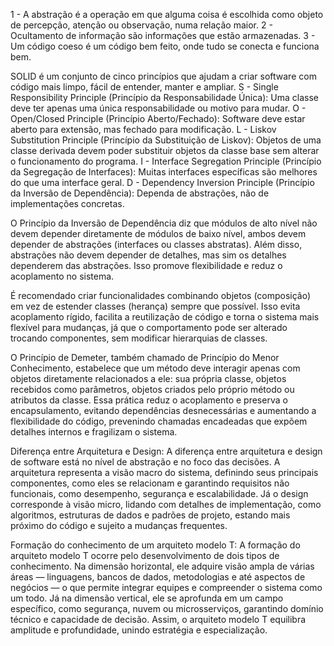 1 - A abstração é a operação em que alguma coisa é escolhida como objeto de percepção, atenção ou observação, numa relação maior. 
2 - Ocultamento de informação são informações que estão armazenadas.
3 - Um código coeso é um código bem feito, onde tudo se conecta e funciona bem.

SOLID é um conjunto de cinco princípios que ajudam a criar software com código mais limpo, fácil de entender, manter e ampliar.
S - Single Responsibility Principle (Princípio da Responsabilidade Única): Uma classe deve ter apenas uma única responsabilidade ou motivo para mudar.
O - Open/Closed Principle (Princípio Aberto/Fechado): Software deve estar aberto para extensão, mas fechado para modificação.
L - Liskov Substitution Principle (Princípio da Substituição de Liskov): Objetos de uma classe derivada devem poder substituir objetos da classe base sem alterar o funcionamento do programa.
I - Interface Segregation Principle (Princípio da Segregação de Interfaces): Muitas interfaces específicas são melhores do que uma interface geral.
D - Dependency Inversion Principle (Princípio da Inversão de Dependência): Dependa de abstrações, não de implementações concretas.

O Princípio da Inversão de Dependência diz que módulos de alto nível não devem depender diretamente de módulos de baixo nível, ambos devem depender de abstrações (interfaces ou classes abstratas). Além disso, abstrações não devem depender de detalhes, mas sim os detalhes dependerem das abstrações. Isso promove flexibilidade e reduz o acoplamento no sistema.

É recomendado criar funcionalidades combinando objetos (composição) em vez de estender classes (herança) sempre que possível. Isso evita acoplamento rígido, facilita a reutilização de código e torna o sistema mais flexível para mudanças, já que o comportamento pode ser alterado trocando componentes, sem modificar hierarquias de classes.

O Princípio de Demeter, também chamado de Princípio do Menor Conhecimento, estabelece que um método deve interagir apenas com objetos diretamente relacionados a ele: sua própria classe, objetos recebidos como parâmetros, objetos criados pelo próprio método ou atributos da classe. Essa prática reduz o acoplamento e preserva o encapsulamento, evitando dependências desnecessárias e aumentando a flexibilidade do código, prevenindo chamadas encadeadas que expõem detalhes internos e fragilizam o sistema.

Diferença entre Arquitetura e Design: A diferença entre arquitetura e design de software está no nível de abstração e no foco das decisões. A arquitetura representa a visão macro do sistema, definindo seus principais componentes, como eles se relacionam e garantindo requisitos não funcionais, como desempenho, segurança e escalabilidade. Já o design corresponde à visão micro, lidando com detalhes de implementação, como algoritmos, estruturas de dados e padrões de projeto, estando mais próximo do código e sujeito a mudanças frequentes.

Formação do conhecimento de um arquiteto modelo T: A formação do arquiteto modelo T ocorre pelo desenvolvimento de dois tipos de conhecimento. Na dimensão horizontal, ele adquire visão ampla de várias áreas — linguagens, bancos de dados, metodologias e até aspectos de negócios — o que permite integrar equipes e compreender o sistema como um todo. Já na dimensão vertical, ele se aprofunda em um campo específico, como segurança, nuvem ou microsserviços, garantindo domínio técnico e capacidade de decisão. Assim, o arquiteto modelo T equilibra amplitude e profundidade, unindo estratégia e especialização.
